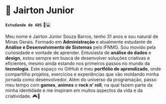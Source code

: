 # 🤖 Jairton Junior

**`Estudande de ADS`** 📖💻

Meu nome é Jairton Júnior Souza Barros, tenho 31 anos e sou natural de Minas Gerais. 
Formado em **Administração** e atualmente estudante de **Análise e Desenvolvimento de Sistemas** pelo IFNMG. Sou movido pela curiosidade e vontade de aprender.
Entusiasta de **análise de dados** e **design**, estou sempre em busca de desenvolver soluções criativas e eficientes, mesmo ainda estando nos primeiros passos no mundo da **tecnologia**.
Este espaço no GitHub é meu **portfólio de aprendizado**, onde compartilho projetos, exercícios e experiências que vão moldando minha jornada como desenvolvedor.
Além do universo da programação, passo meu tempo com **games**, **animes** e **rock n' roll**, na qual fazem parte da minha identidade e me inspiram em muitos aspectos da vida e da criatividade. 🎮🤘 
